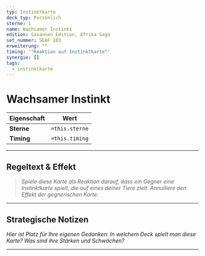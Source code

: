 ```yaml
---
typ: Instinktkarte
deck_typ: Persönlich
sterne: 1
name: Wachsamer Instinkt
edition: Savannen Edition, Afrika Saga
set_nummer: SEAF 103
erweiterung: ""
timing: '"Reaktion auf Instinktkarte"'
synergie: []
tags:
  - instinktkarte
---
```


# Wachsamer Instinkt

| Eigenschaft | Wert |
|---|---|
| **Sterne** | `=this.sterne` |
| **Timing** | `=this.timing` |

---
## Regeltext & Effekt

> *Spiele diese Karte als Reaktion darauf, dass ein Gegner eine Instinktkarte spielt, die auf eines deiner Tiere zielt. Annulliere den Effekt der gegnerischen Karte.*

---
## Strategische Notizen

*Hier ist Platz für Ihre eigenen Gedanken: In welchem Deck spielt man diese Karte? Was sind ihre Stärken und Schwächen?*

---
